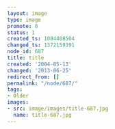 ```yaml
---
layout: image
type: image
promote: 0
status: 1
created_ts: 1084408504
changed_ts: 1372159391
node_id: 687
title: title
created: '2004-05-13'
changed: '2013-06-25'
redirect_from: []
permalink: "/node/687/"
tags:
- Older
images:
- src: image/images/title-687.jpg
  name: title-687.jpg
---
```


